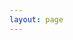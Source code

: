 ```yaml
---
layout: page
---
```


<script setup>
import VPFriends from './components/VPFriends.vue';

const friends = [
  {
    "name": "ek1ng",
    "avatar": "https://q1.qlogo.cn/g?b=qq&nk=761042182&s=160",
    "tag": "CTFer / Cybersecurity",
    "link": "https://ek1ng.com",
    "desc": "Vidar强大学长",
    "color": "#418fde"
  },
  {
    "name": "ripple",
    "avatar": "https://q1.qlogo.cn/g?b=qq&nk=3331491980&s=160",
    "tag": "HDUer",
    "link": "https://rippleqaq.top",
    "desc": "上海时区纽约作息",
    "color": "#14C4E3"
  },
  {
    "name": "ch405",
    "avatar": "https://q1.qlogo.cn/g?b=qq&nk=1286518974&s=160",
    "tag": "CTFer",
    "link": "https://ch405.live",
    "desc": "万能草时&互联网史官",
    "color": "#F22E8A"
  },
  {
    "name": "zbwer",
    "avatar": "https://q1.qlogo.cn/g?b=qq&nk=1641064392&s=160",
    "tag": "Frontend Developer",
    "link": "https://blog.zbwer.work",
    "desc": "强大のUESTC前端学长",
    "color": "#14C4E3"
  },
  {
    "name": "Ec3o",
    "avatar": "https://q1.qlogo.cn/g?b=qq&nk=2499302531&s=160",
    "tag": "CTFer",
    "link": "https://ec3o.fun",
    "desc": "新任兔兔妈",
    "color": "#4F9EFF"
  },
  {
    "name": "mysid",
    "avatar": "https://q1.qlogo.cn/g?b=qq&nk=821675766&s=160",
    "tag": "CTFer",
    "link": "http://mysid.top",
    "desc": "Java&渗透研究-ing",
    "color": "#FF02CB"
  },
  {
    "name": "Pinpe",
    "avatar": "https://agu-img.oss-cn-hangzhou.aliyuncs.com/blog/a2bb7859939871165f438ab2f96d72b8343dae41.jpg%40150w_150h.jpg",
    "tag": "Misc Developer",
    "link": "https://pinpe.top",
    "desc": "一个属于自己的云朵",
    "color": "#47D52A"
  },
  {
    "name": "smilkes",
    "avatar": "https://q1.qlogo.cn/g?b=qq&nk=1937683643&s=160",
    "tag": "HDUer / Machine Learning",
    "link": "http://smilkes.site",
    "desc": "机器学习",
    "color": "#2C9AD4"
  }
];
</script>

<VPFriends :friends="friends" />
